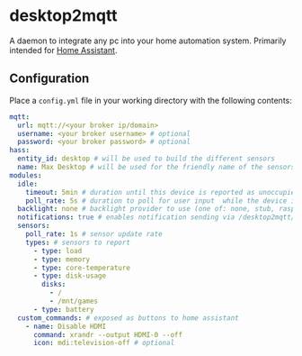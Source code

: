 # desktop2mqtt

A daemon to integrate any pc into your home automation system.
Primarily intended for [Home Assistant](https://home-assistant.io).

## Configuration

Place a `config.yml` file in your working directory with the following contents:

```yaml
mqtt:
  url: mqtt://<your broker ip/domain>
  username: <your broker username> # optional
  password: <your broker password> # optional
hass:
  entity_id: desktop # will be used to build the different sensors
  name: Max Desktop # will be used for the friendly name of the sensors
modules:
  idle:
    timeout: 5min # duration until this device is reported as unoccupied
    poll_rate: 5s # duration to poll for user input  while the device is unoccupied (optional)
  backlight: none # backlight provider to use (one of: none, stub, raspberry-pi)
  notifications: true # enables notification sending via /desktop2mqtt/entity_id/notify with `{ "title": "", "message": "" }` as payload
  sensors:
    poll_rate: 1s # sensor update rate
    types: # sensors to report
      - type: load
      - type: memory
      - type: core-temperature
      - type: disk-usage
        disks:
          - /
          - /mnt/games
      - type: battery
  custom_commands: # exposed as buttons to home assistant
    - name: Disable HDMI
      command: xrandr --output HDMI-0 --off
      icon: mdi:television-off # optional
```
